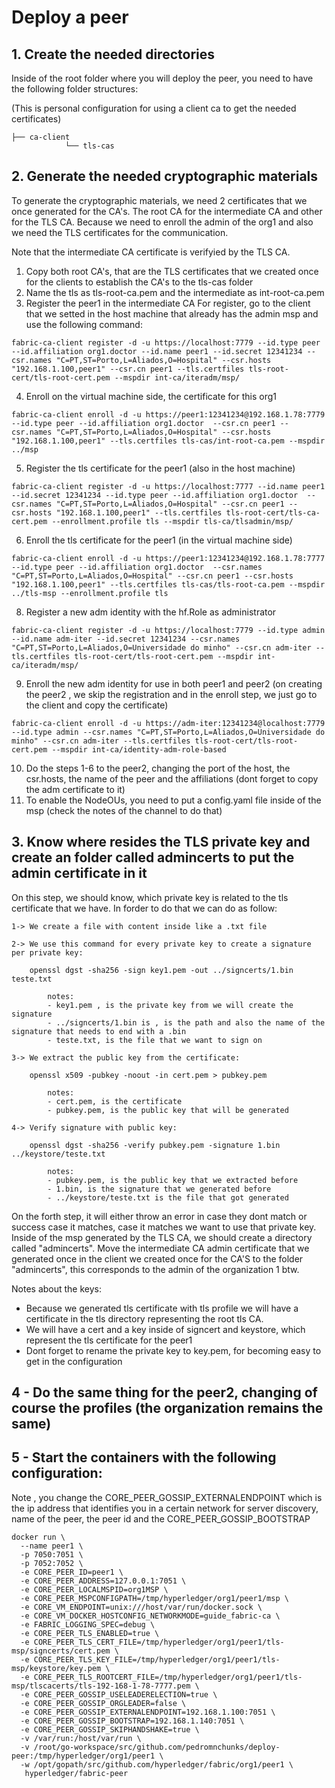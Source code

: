 # Deploy a peer
## 1. Create the needed directories
Inside of the root folder where you will deploy the peer, you need to have the following folder structures: 

(This is personal configuration for using a client ca to get the needed certificates)
```
├── ca-client
            └── tls-cas
```

## 2. Generate the needed cryptographic materials
To generate the cryptographic materials, we need 2 certificates that we once generated for the CA's. The root CA for the intermediate CA and other for the TLS CA. Because we need to enroll the admin of the org1 and also we need the TLS certificates for the communication.

Note that the intermediate CA certificate is verifyied by the TLS CA.

1. Copy both root CA's, that are the TLS certificates that we created once for the clients to establish the CA's to the tls-cas folder
2. Name the tls as tls-root-ca.pem and the intermediate as int-root-ca.pem
3. Register the peer1 in the intermediate CA
For register, go to the client that we setted in the host machine that already has the admin msp and use the following command:
```
fabric-ca-client register -d -u https://localhost:7779 --id.type peer --id.affiliation org1.doctor --id.name peer1 --id.secret 12341234 --csr.names "C=PT,ST=Porto,L=Aliados,O=Hospital" --csr.hosts "192.168.1.100,peer1" --csr.cn peer1 --tls.certfiles tls-root-cert/tls-root-cert.pem --mspdir int-ca/iteradm/msp/
``` 
4. Enroll on the virtual machine side, the certificate for this org1
```
fabric-ca-client enroll -d -u https://peer1:12341234@192.168.1.78:7779 --id.type peer --id.affiliation org1.doctor  --csr.cn peer1 --csr.names "C=PT,ST=Porto,L=Aliados,O=Hospital" --csr.hosts "192.168.1.100,peer1" --tls.certfiles tls-cas/int-root-ca.pem --mspdir ../msp
```
5. Register the tls certificate for the peer1 (also in the host machine)
```
fabric-ca-client register -d -u https://localhost:7777 --id.name peer1 --id.secret 12341234 --id.type peer --id.affiliation org1.doctor  --csr.names "C=PT,ST=Porto,L=Aliados,O=Hospital" --csr.cn peer1 --csr.hosts "192.168.1.100,peer1" --tls.certfiles tls-root-cert/tls-ca-cert.pem --enrollment.profile tls --mspdir tls-ca/tlsadmin/msp/
```
6. Enroll the tls certificate for the peer1 (in the virtual machine side)
```
fabric-ca-client enroll -d -u https://peer1:12341234@192.168.1.78:7777 --id.type peer --id.affiliation org1.doctor  --csr.names "C=PT,ST=Porto,L=Aliados,O=Hospital" --csr.cn peer1 --csr.hosts "192.168.1.100,peer1" --tls.certfiles tls-cas/tls-root-ca.pem --mspdir ../tls-msp --enrollment.profile tls
```
8. Register a new adm identity with the hf.Role as administrator
```
fabric-ca-client register -d -u https://localhost:7779 --id.type admin --id.name adm-iter --id.secret 12341234 --csr.names "C=PT,ST=Porto,L=Aliados,O=Universidade do minho" --csr.cn adm-iter --tls.certfiles tls-root-cert/tls-root-cert.pem --mspdir int-ca/iteradm/msp/
``` 
9. Enroll the new adm identity for use in both peer1 and peer2 (on creating the peer2 , we skip the registration and in the enroll step, we just go to the client and copy the certificate)
```
fabric-ca-client enroll -d -u https://adm-iter:12341234@localhost:7779 --id.type admin --csr.names "C=PT,ST=Porto,L=Aliados,O=Universidade do minho" --csr.cn adm-iter --tls.certfiles tls-root-cert/tls-root-cert.pem --mspdir int-ca/identity-adm-role-based
```
10. Do the steps 1-6 to the peer2, changing the port of the host, the csr.hosts, the name of the peer and the affiliations (dont forget to copy the adm certificate to it)
11. To enable the NodeOUs, you need to put a config.yaml file inside of the msp (check the notes of the channel to do that)
## 3. Know where resides the TLS private key and create an folder called admincerts to put the admin certificate in it
On this step, we should know, which private key is related to the tls certificate that we have. In forder to do that we can do as follow:
```
1-> We create a file with content inside like a .txt file

2-> We use this command for every private key to create a signature per private key:

    openssl dgst -sha256 -sign key1.pem -out ../signcerts/1.bin teste.txt
        
        notes:
        - key1.pem , is the private key from we will create the signature
        - ../signcerts/1.bin is , is the path and also the name of the signature that needs to end with a .bin
        - teste.txt, is the file that we want to sign on

3-> We extract the public key from the certificate:
    
    openssl x509 -pubkey -noout -in cert.pem > pubkey.pem

        notes:
        - cert.pem, is the certificate
        - pubkey.pem, is the public key that will be generated

4-> Verify signature with public key:

    openssl dgst -sha256 -verify pubkey.pem -signature 1.bin ../keystore/teste.txt

        notes:
        - pubkey.pem, is the public key that we extracted before
        - 1.bin, is the signature that we generated before
        - ../keystore/teste.txt is the file that got generated
```

On the forth step, it will either throw an error in case they dont match or success case it matches, case it matches we want to use that private key.
Inside of the msp generated by the TLS CA, we should create a directory called "admincerts". Move the intermediate CA admin certificate that we generated once in the client we created once for the CA'S to the folder "admincerts", this corresponds to the admin of the organization 1 btw.

Notes about the keys:
- Because we generated tls certificate with tls profile we will have a certificate in the tls directory representing the root tls CA.
- We will have a cert and a key inside of signcert and keystore, which represent the tls certificate for the peer1
- Dont forget to rename the private key to key.pem, for becoming easy to get in the configuration

## 4 - Do the same thing for the peer2, changing of course the profiles (the organization remains the same)
## 5 - Start the containers with the following configuration:
Note , you change the CORE_PEER_GOSSIP_EXTERNALENDPOINT which is the ip address that identifies you in a certain network for server discovery, name of the peer, the peer id and the CORE_PEER_GOSSIP_BOOTSTRAP
```
docker run \
  --name peer1 \
  -p 7050:7051 \
  -p 7052:7052 \
  -e CORE_PEER_ID=peer1 \
  -e CORE_PEER_ADDRESS=127.0.0.1:7051 \
  -e CORE_PEER_LOCALMSPID=org1MSP \
  -e CORE_PEER_MSPCONFIGPATH=/tmp/hyperledger/org1/peer1/msp \
  -e CORE_VM_ENDPOINT=unix:///host/var/run/docker.sock \
  -e CORE_VM_DOCKER_HOSTCONFIG_NETWORKMODE=guide_fabric-ca \
  -e FABRIC_LOGGING_SPEC=debug \
  -e CORE_PEER_TLS_ENABLED=true \
  -e CORE_PEER_TLS_CERT_FILE=/tmp/hyperledger/org1/peer1/tls-msp/signcerts/cert.pem \
  -e CORE_PEER_TLS_KEY_FILE=/tmp/hyperledger/org1/peer1/tls-msp/keystore/key.pem \
  -e CORE_PEER_TLS_ROOTCERT_FILE=/tmp/hyperledger/org1/peer1/tls-msp/tlscacerts/tls-192-168-1-78-7777.pem \
  -e CORE_PEER_GOSSIP_USELEADERELECTION=true \
  -e CORE_PEER_GOSSIP_ORGLEADER=false \
  -e CORE_PEER_GOSSIP_EXTERNALENDPOINT=192.168.1.100:7051 \
  -e CORE_PEER_GOSSIP_BOOTSTRAP=192.168.1.140:7051 \
  -e CORE_PEER_GOSSIP_SKIPHANDSHAKE=true \
  -v /var/run:/host/var/run \
  -v /root/go-workspace/src/github.com/pedromnchunks/deploy-peer:/tmp/hyperledger/org1/peer1 \
  -w /opt/gopath/src/github.com/hyperledger/fabric/org1/peer1 \
   hyperledger/fabric-peer
```
 